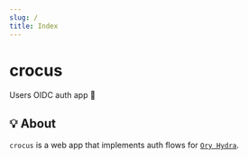 ```yaml
---
slug: /
title: Index
---
```


# crocus

Users OIDC auth app 🪪

## 💡 About

`crocus` is a web app that implements auth flows
for [`Ory Hydra`](https://www.ory.sh/hydra).
